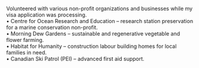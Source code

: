 Volunteered with various non-profit organizations and businesses while my visa application was processing.
<br>
•	Centre for Ocean Research and Education – research station preservation for a marine conservation non-profit.
<br>
•	Morning Dew Gardens – sustainable and regenerative vegetable and flower farming.
<br>
•	Habitat for Humanity – construction labour building homes for local families in need.
<br>
•	Canadian Ski Patrol (PEI) – advanced first aid support.